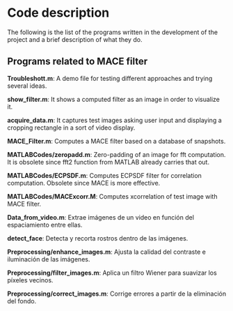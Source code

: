 # Code description

The following is the list of the programs written in the development of the project and a brief description of what they do.

## Programs related to MACE filter

**Troubleshott.m**: A demo file for testing different approaches and trying several ideas.

**show_filter.m**: It shows a computed filter as an image in order to visualize it.

**acquire_data.m**: It captures test images asking user input and displaying a cropping rectangle in a sort of video display.

**MACE_Filter.m**: Computes a MACE filter based on a database of snapshots.

**MATLABCodes/zeropadd.m**: Zero-padding of an image for fft computation. It is obsolete since fft2 function from MATLAB already carries that out.

**MATLABCodes/ECPSDF.m**: Computes ECPSDF filter for correlation computation. Obsolete since MACE is more effective.

**MATLABCodes/MACExcorr.M**: Computes xcorrelation of test image with MACE filter.

**Data_from_video.m**: Extrae imágenes de un video en función del espaciamiento entre ellas.

**detect_face**: Detecta y recorta rostros dentro de las imágenes.

**Preprocessing/enhance_images.m**: Ajusta la calidad del contraste e iluminación de las imágenes.

**Preprocessing/filter_images.m**: Aplica un filtro Wiener para suavizar los píxeles vecinos.

**Preprocessing/correct_images.m**: Corrige errores a partir de la eliminación del fondo.
